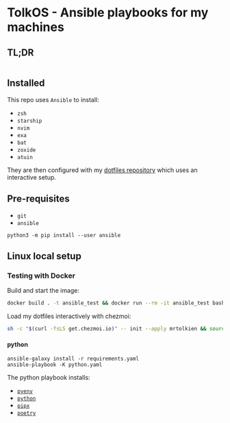 # TolkOS - Ansible playbooks for my machines

## TL;DR

<!-- TODO -> One-line install + dotfiles -->

```sh
```

## Installed

This repo uses `Ansible` to install:

- `zsh`
- `starship`
- `nvim`
- `exa`
- `bat`
- `zoxide`
- `atuin`

They are then configured with my [dotfiles repository](https://github.com/mrtolkien/dotfiles) which uses an interactive setup.

## Pre-requisites

- `git`
- `ansible`

```shell
python3 -m pip install --user ansible
```

## Linux local setup

### Testing with Docker

Build and start the image:

```sh
docker build . -t ansible_test && docker run --rm -it ansible_test bash
```

Load my dotfiles interactively with chezmoi:

```sh
sh -c "$(curl -fsLS get.chezmoi.io)" -- init --apply mrtolkien && source ~/.zshrc
```

#### python

```shell
ansible-galaxy install -r requirements.yaml
ansible-playbook -K python.yaml
```

The python playbook installs:

- [`pyenv`](https://github.com/pyenv/pyenv)
- [`python`](https://en.wikipedia.org/wiki/Python_(programming_language))
- [`pipx`](https://github.com/pypa/pipx)
- [`poetry`](https://python-poetry.org/)
